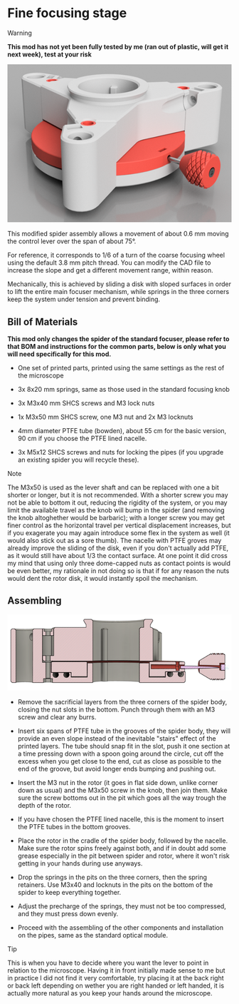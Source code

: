 # Fine focusing stage

>[!WARNING]
>**This mod has not yet been fully tested by me (ran out of plastic, will get it next week), test at your risk**

![/Mods/Optical/Fine%20focus%20stage/render.png](/Mods/Optical/Fine%20focus%20stage/render.png)

This modified spider assembly allows a movement of about 0.6 mm moving the control lever over the span of about 75°.

For reference, it corresponds to 1/6 of a turn of the coarse focusing wheel using the default 3.8 mm pitch thread.
You can modify the CAD file to increase the slope and get a different movement range, within reason.

Mechanically, this is achieved by sliding a disk with sloped surfaces in order to lift the entire main focuser mechanism, while springs in the three corners keep the system under tension and prevent binding.

## Bill of Materials

**This mod only changes the spider of the standard focuser, please refer to that BOM and instructions for the common parts, below is only what you will need specifically for this mod.**

- One set of printed parts, printed using the same settings as the rest of the microscope

- 3x 8x20 mm springs, same as those used in the standard focusing knob

- 3x M3x40 mm SHCS screws and M3 lock nuts

- 1x M3x50 mm SHCS screw, one M3 nut and 2x M3 locknuts    

- 4mm diameter PTFE tube (bowden), about 55 cm for the basic version, 90 cm if you choose the PTFE lined nacelle.

- 3x M5x12 SHCS screws and nuts for locking the pipes (if you upgrade an existing spider you will recycle these).

>[!NOTE]
>The M3x50 is used as the lever shaft and can be replaced with one a bit shorter or longer, but it is not recommended. With a shorter screw you may not be able to bottom it out, reducing the rigidity of the system, or you may limit the available travel as the knob will bump in the spider (and removing the knob altoghether would be barbaric); with a longer screw you may get finer control as the horizontal travel per vertical displacement increases, but if you exagerate you may again introduce some flex in the system as well (it would also stick out as a sore thumb).
>The nacelle with PTFE groves may already improve the sliding of the disk, even if you don't actually add PTFE, as it would still have about 1/3 the contact surface. 
>At one point it did cross my mind that using only three dome-capped nuts as contact points is would be even better, my rationale in not doing so is that if for any reason the nuts would dent the rotor disk, it would instantly spoil the mechanism.

## Assembling

![/Mods/Optical/Fine%20focus%20stage/section.png](/Mods/Optical/Fine%20focus%20stage/section.png)

- Remove the sacrificial layers from the three corners of the spider body, closing the nut slots in the bottom. Punch through them with an M3 screw and clear any burrs.

- Insert six spans of PTFE tube in the grooves of the spider body, they will provide an even slope instead of the inevitable "stairs" effect of the printed layers.   The tube should snap fit in the slot, push it one section at a time pressing down with a spoon going around the circle, cut off the excess when you get close to the end, cut as close as possible to the end of the groove, but avoid longer ends bumping and pushing out. 

- Insert the M3 nut in the rotor (it goes in flat side down, unlike corner down as usual) and the M3x50 screw in the knob, then join them. Make sure the screw bottoms out in the pit which goes all the way trough the depth of the rotor.

- If you have chosen the PTFE lined nacelle, this is the moment to insert the PTFE tubes in the bottom grooves.

- Place the rotor in the cradle of the spider body, followed by the nacelle. Make sure the rotor spins freely against both, and if in doubt add some grease especially in the pit between spider and rotor, where it won't risk getting in your hands during use anyways.

- Drop the springs in the pits on the three corners, then the spring retainers. Use M3x40 and locknuts in the pits on the bottom of the spider to keep everything together. 

- Adjust the precharge of the springs, they must not be too compressed, and they must press down evenly.  

- Proceed with the assembling of the other components and installation on the pipes, same as the standard optical module.

>[!TIP]
>This is when you have to decide where you want the lever to point in relation to the microscope. Having it in front initially made sense to me but in practice I did not find it very comfortable, try placing it at the back right or back left depending on wether you are right handed or left handed, it is actually more natural as you keep your hands around the microscope. 

